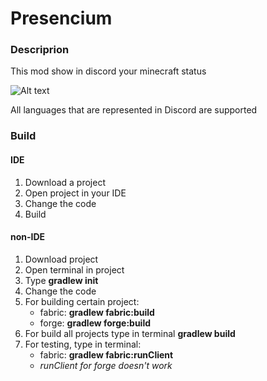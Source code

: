 # Presencium
### Descriprion
This mod show in discord your minecraft status

![Alt text](https://cdn.modrinth.com/data/iNU1UQcw/images/0beca16cf8eb52f9af25c5f3496b4285e231ff81.png)

All languages that are represented in Discord are supported

### Build
#### IDE
1. Download a project
2. Open project in your IDE
3. Change the code
4. Build

#### non-IDE
1. Download project
2. Open terminal in project
3. Type **gradlew init**
4. Change the code
5. For building certain project:
   - fabric: **gradlew fabric:build**
   - forge: **gradlew forge:build**
6. For build all projects type in terminal **gradlew build**
7. For testing, type in terminal:
   - fabric: **gradlew fabric:runClient**
   - _runClient for forge doesn't work_
